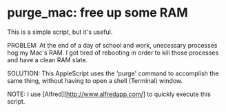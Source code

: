 # purge_mac: free up some RAM

This is a simple script, but it's useful.  

PROBLEM: 
At the end of a day of school and work, unecessary processes hog my Mac's RAM.  I got tired of rebooting in order to kill those processes and have a clean RAM slate.
  
SOLUTION: 
This AppleScript uses the 'purge' command to accomplish the same thing, without having to open a shell (Terminal) window.

NOTE: I use [Alfred][http://www.alfredapp.com/] to quickly execute this script.